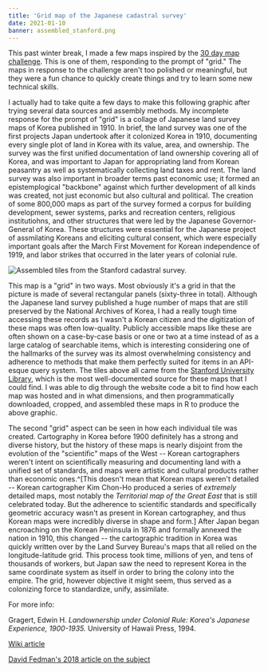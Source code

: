 ```yaml
---
title: 'Grid map of the Japanese cadastral survey'
date: 2021-01-10
banner: assembled_stanford.png
---
```


This past winter break, I made a few maps inspired by the
[30 day map challenge](https://github.com/tjukanovt/30DayMapChallenge).
This is one of them, responding to the prompt of "grid." The
maps in response to the challenge aren't too polished or
meaningful, but they were a fun chance to quickly create
things and try to learn some new technical skills.

I actually had to take quite a few days to make this
following graphic after trying several data sources and
assembly methods. My incomplete response for the prompt of
"grid" is a collage of Japanese land survey maps of Korea
published in 1910. In brief, the land survey was one of the
first projects Japan undertook after it colonized Korea in
1910, documenting every single plot of land in Korea with
its value, area, and ownership. The survey was the first
unified documentation of land ownership covering all of
Korea, and was important to Japan for appropriating land
from Korean peasantry as well as systematically collecting
land taxes and rent. The land survey was also important in
broader terms past economic use; it formed an
epistemplogical "backbone" against which further development
of all kinds was created, not just economic but also
cultural and political. The creation of some 800,000 maps as
part of the survey formed a corpus for building development,
sewer systems, parks and recreation centers, religious
institutiohns, and other structures that were led by the
Japanese Governor-General of Korea. These structures were
essential for the Japanese project of assmilating Koreans
and eliciting cultural consent, which were especially
important goals after the March First Movement for Korean
independence of 1919, and labor strikes that occurred in the
later years of colonial rule.

![Assembled tiles from the Stanford cadastral survey.](./assembled_stanford.png)

This map is a "grid" in two ways. Most obviously it's a grid
in that the picture is made of several rectangular panels
(sixty-three in total). Although the Japanese land survey
published a huge number of maps that are still preserved by
the National Archives of Korea, I had a really tough time
accessing these records as I wasn't a Korean citizen and the
digitization of these maps was often low-quality. Publicly
accessible maps like these are often shown on a case-by-case
basis or one or two at a time instead of as a large catalog
of searchable items, which is interesting considering one of
the hallmarks of the survey was its almost overwhelming
consistency and adherence to methods that make them
perfectly suited for items in an API-esque query system. The
tiles above all came from the
[Stanford University Library](https://searchworks.stanford.edu/view/jr172wm5846),
which is the most well-documented source for these maps that
I could find. I was able to dig through the website code a
bit to find how each map was hosted and in what dimensions,
and then programmatically downloaded, cropped, and assembled
these maps in R to produce the above graphic.

The second "grid" aspect can be seen in how each individual
tile was created. Cartography in Korea before 1900
definitely has a strong and diverse history, but the history
of these maps is nearly disjoint from the evolution of the
"scientific" maps of the West -- Korean cartographers
weren't intent on scientifically measuring and documenting
land with a unified set of standards, and maps were artistic
and cultural products rather than economic ones.^[This
doesn't mean that Korean maps weren't detailed -- Korean
cartographer Kim Chon-Ho produced a series of *extremely*
detailed maps, most notably the *Territorial map of the
Great East* that is still celebrated today. But the
adherence to scientific standards and specifically geometric
accuracy wasn't as present in Korean cartographey, and thus
Korean maps were incredibly diverse in shape and form.]
After Japan began encroaching on the Korean Peninsula in
1876 and formally annexed the nation in 1910, this changed
-- the cartographic tradition in Korea was quickly written
over by the Land Survey Bureau's maps that all relied on the
longitude-latitude grid. This process took time, millions of
yen, and tens of thousands of workers, but Japan saw the
need to represent Korea in the same coordinate system as
itself in order to bring the colony into the empire. The
grid, however objective it might seem, thus served as a
colonizing force to standardize, unify, assimilate.

For more info:

Gragert, Edwin H. _Landownership under Colonial Rule:
Korea's Japanese Experience, 1900-1935._ University of
Hawaii Press, 1994.

[Wiki article](https://en.wikipedia.org/wiki/Korea_under_Japanese_rule#Japanese_migration_and_land_ownership)

[David Fedman's 2018 article on the subject](https://apjjf.org/2012/10/52/David-A.-Fedman/3876/article.html)
